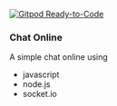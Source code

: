 [![Gitpod Ready-to-Code](https://img.shields.io/badge/Gitpod-Ready--to--Code-blue?logo=gitpod)](https://gitpod.io/#https://github.com/Cristian-Menguer/online-chat-flexbox) 

### Chat Online

A simple chat online using 

- javascript
- node.js
- socket.io
